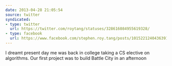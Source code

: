 ```yaml
---
date: 2013-04-28 21:05:54
source: twitter
syndicated:
- type: twitter
  url: https://twitter.com/roytang/statuses/328616084955619328/
- type: facebook
  url: https://www.facebook.com/stephen.roy.tang/posts/10152212404363912
---
```


I dreamt present day me was back in college taking a CS elective on algorithms. Our first project was to build Battle City in an afternoon